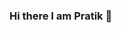 ### Hi there I am Pratik 👋

<!--
**patrickCode/patrickCode** is a ✨ _special_ ✨ repository because its `README.md` (this file) appears on your GitHub profile.

Here are some ideas to get you started:

- 🔭 I’m currently working on ... Enterprise Application
- 🌱 I’m currently learning ... K8s
- 👯 I’m looking to collaborate on ... C#/JS
- 💬 Ask me about ... Software Architectgure/Design Principles/Microservces/Micro Frontends
- 📫 How to reach me: ... [My Website](https://devcompost.com)
- 😄 Pronouns: ... He/Him
- ⚡ Fun fact: ... I need to sleep more
-->
